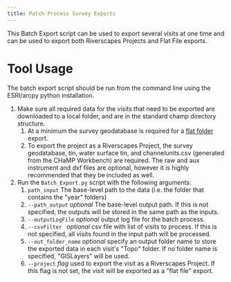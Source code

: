 ```yaml
---
title: Patch Process Survey Exports
---
```


This Batch Export script can be used to export several visits at one time and can be used to export both Riverscapes Projects and Flat File exports.

# Tool Usage

The batch export script should be run from the command line using the ESRI/arcpy python installation.

1. Make sure all required data for the visits that need to be exported are downloaded to a local folder, and are in the standard champ directory structure. 
   1. At a minimum the survey geodatabase is required for a [flat folder](folder_export) export.
   2. To export the project as a Riverscapes Project, the survey geodatabase, tin, water surface tin, and channelunits.csv (generated from the CHaMP Workbench) are required. The raw and aux instrument and dxf files are optional, however it is highly recommended that they be included as well.
2. Run the `Batch_Export.py` script with the following arguments:
   1. `path_input` The base-level path to the data (i.e. the folder that contains the "year" folders)
   2. `--path_output` *optional* The base-level output path. If this is not specified, the outputs will be stored in the same path as the inputs.
   3. `--outputLogFile` *optional* output log file for the batch process.
   4. `--csvFilter ` *optional* csv file with list of visits to process. If this is not specified, all visits found in the input path will be processed.
   5. `--out_folder_name` *optional* specify an output folder name to store the exported data in each visit's "Topo" folder. If no folder name is specified, "GISLayers" will be used.
   6. `--project` *flag* used to export the visit as a Riverscapes Project. If this flag is not set, the visit will be exported as a "flat file" export.